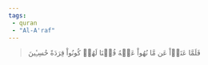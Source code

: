 ```yaml
---
tags: 
 - quran 
 - "Al-A'raf"
---
```


> فَلَمَّا عَتَوۡاْ عَن مَّا نُهُواْ عَنۡهُ قُلۡنَا لَهُمۡ كُونُواْ قِرَدَةً خَٰسِـِٔينَ
